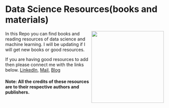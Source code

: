 # Data Science Resources(books and materials)
<img align='right' src="https://media.giphy.com/media/WobVK7gnL71aUalC8Q/giphy.gif" width="230">

In this Repo you can find books and reading resources of data science and machine learning.
I will be updating if I will get new books or good resources.

If you are having good resources to add then please connect me with the links below.
<a href= "https://www.linkedin.com/in/bhanu-teja-231767166/">LinkedIn</a>, <a href="bhanuroyal45@gmail.com">Mail</a>, <a href= "https://bhanubokkasam.blogspot.com/">Blog</a>

#### Note: All the credits of these resources are to their respective authors and publishers.
